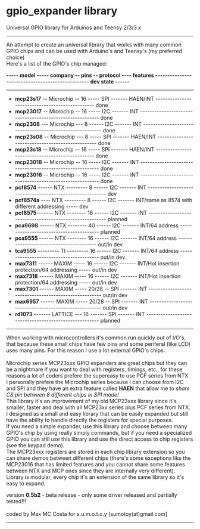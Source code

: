 gpio_expander library
=====================

 Universal GPIO library for Arduinos and Teensy 2/3/3.x
 
--------------------------------------------------------------------------------------

An attempt to create an universal library that works with many common GPIO chips and can be used with Arduino's and Teensy's (my preferred choice)<br>
Here's a list of the GPIO's chip managed:<br>

<b>----- model ----- company -- pins -- protocol ---- features ------------------------------------------------- dev state ------</b>

--------------------------------------------------------------------------------------

- <b>mcp23s17</b> -- Microchip -- 16 ----- SPI ------- HAEN/INT ------------------------------------------------ done
- <b>mcp23017</b> -- Microchip -- 16 ----- I2C ------- INT --------------------------------------------------------- done
- <b>mcp2308</b>  ---  Microchip --- 8 ------ I2C ------- INT --------------------------------------------------------- done
- <b>mcp23s08</b> --	Microchip --- 8  ----- SPI ------- HAEN/INT ------------------------------------------------- done
- <b>mcp23s18</b> -- Microchip -- 16 ----- SPI ------- HAEN/INT ------------------------------------------------ done
- <b>mcp23018</b> -- Microchip -- 16 ----- I2C ------- INT --------------------------------------------------------- done
- <b>mcp23016</b> --  Microchip -- 16 ----- I2C ------- INT --------------------------------------------------------- done
- <b>pcf8574</b> ------ NTX --------- 8  ------ I2C ------- INT --------------------------------------------------------- dev
- <b>pcf8574a</b> ---- NTX --------- 8  ------ I2C ------- INT/same as 8574 with different addressing ----- dev
- <b>pcf8575</b>------- NTX -------- 16  ------ I2C ------- INT -------------------------------------------------------- planned
- <b>pca9698</b> ------ NTX -------- 40  ------ I2C ------- INT/64 address ---------------------------------------- planned
- <b>pca9555</b> ------ NTX -------- 16  ------ I2C ------- INT/64 address ---------------------------------------- out/in dev
- <b>tca9555</b> --------- TI --------- 16  ------ I2C ------- INT/64 address ---------------------------------------- out/in dev
- <b>max7311</b> ------ MAXIM ----- 16  ------ I2C ------- INT/Hot insertion protection/64 addressing ----- out/in dev
- <b>max7318</b> ------ MAXIM ----- 16  ------ I2C ------- INT/Hot insertion protection/64 addressing ----- out/in dev
- <b>max7301</b> ------ MAXIM ----- 20/28 -- SPI ------- INT ------------------------------------------------------ out/in dev
- <b>max6957</b> ------ MAXIM ----- 20/28 -- SPI ------- INT ------------------------------------------------------ out/in dev
- <b>rd1073</b> ------- LATTICE --- 16 ------- SPI ------- INT ------------------------------------------------------ planned

--------------------------------------------------------------------------------------
When working with microcontrollers it's common run quickly out of I/O's, that because these small chips have few
pins and some periferal (like LCD) uses many pins. For this reason I use a lot external GPIO's chips.<br><br>
Microchip series MCP23xxx GPIO expanders are great chips but they can be a nightmare if you want to deal with registers, timings, etc., for these reasons a lot of coders prefere the supereasy to use PCF series from NTX.<br> 
I personally prefere the Microchip series because I can choose from I2C and SPI and they have an extra feature called <b>HAEN</b> that allow me to <i>share CS pin between 8 different chips in SPI mode!</i><br>
This library it's an improvement of my old MCP23xxx library since it's smaller, faster and deal with all MCP23xx series plus PCF series from NTX.<br>
I designed as a small and easy library that can be easily expanded but still have the ability to handle directly the registers for special purposes.<br>
If you need a simple expander, use this library and choose between many GPIO's chip by using really simply commands, but if you need a specialized GPIO you can still use this library and use the direct access to chip registers (see the keypad demo).<br>
The MCP23xxx registers are stored in each chip library extension so you can share demos between different chips (there's some exceptions like the MCP23016 that has limited features and you cannot share some features between NTX and MCP ones since they are internally very different).<br>
Library is modular, every chip it's an extension of the same library so it's easy to expand.<br>

version <b>0.5b2</b> - beta release - only some driver released and partially tested!!!<br><br>
coded by Max MC Costa for s.u.m.o.t.o.y [sumotoy(at)gmail.com]

--------------------------------------------------------------------------------------
